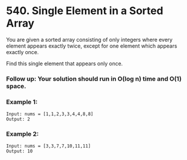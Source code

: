 # 540. Single Element in a Sorted Array

You are given a sorted array consisting of only integers where every element appears exactly twice,
except for one element which appears exactly once. 

Find this single element that appears only once.

### Follow up: Your solution should run in O(log n) time and O(1) space.

### Example 1:

```
Input: nums = [1,1,2,3,3,4,4,8,8]
Output: 2
```
### Example 2:

```
Input: nums = [3,3,7,7,10,11,11]
Output: 10
```
